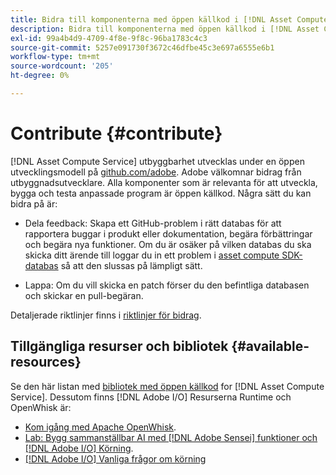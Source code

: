 ```yaml
---
title: Bidra till komponenterna med öppen källkod i [!DNL Asset Compute Service]
description: Bidra till komponenterna med öppen källkod i [!DNL Asset Compute Service].
exl-id: 99a4b4d9-4709-4f8e-9f8c-96ba1783c4c3
source-git-commit: 5257e091730f3672c46dfbe45c3e697a6555e6b1
workflow-type: tm+mt
source-wordcount: '205'
ht-degree: 0%

---
```


# Contribute {#contribute}

[!DNL Asset Compute Service] utbyggbarhet utvecklas under en öppen utvecklingsmodell på [github.com/adobe](https://github.com/adobe). Adobe välkomnar bidrag från utbyggnadsutvecklare. Alla komponenter som är relevanta för att utveckla, bygga och testa anpassade program är öppen källkod. Några sätt du kan bidra på är:

* Dela feedback: Skapa ett GitHub-problem i rätt databas för att rapportera buggar i produkt eller dokumentation, begära förbättringar och begära nya funktioner. Om du är osäker på vilken databas du ska skicka ditt ärende till loggar du in ett problem i [asset compute SDK-databas](https://github.com/adobe/asset-compute-sdk) så att den slussas på lämpligt sätt.

* Lappa: Om du vill skicka en patch förser du den befintliga databasen och skickar en pull-begäran.

Detaljerade riktlinjer finns i [riktlinjer för bidrag](https://github.com/adobe/asset-compute-sdk/blob/master/.github/CONTRIBUTING.md).

## Tillgängliga resurser och bibliotek {#available-resources}

Se den här listan med [bibliotek med öppen källkod](https://github.com/adobe/asset-compute-sdk#available-resources-and-libraries) for [!DNL Asset Compute Service]. Dessutom finns [!DNL Adobe I/O] Resurserna Runtime och OpenWhisk är:

* [Kom igång med Apache OpenWhisk](https://github.com/apache/incubator-openwhisk/tree/master/docs#getting-started-with-openwhisk).
* [Lab: Bygg sammanställbar AI med [!DNL Adobe Sensei] funktioner och [!DNL Adobe I/O] Körning](https://opensource.adobe.com/adobe-sensei-ai-functions/index.html).
* [[!DNL Adobe I/O] Vanliga frågor om körning](https://www.adobe.io/apis/experienceplatform/runtime/docs.html#!adobedocs/adobeio-runtime/master/resources/faq.md)

<!-- **TBD** for post-release:
* Link to Adobe Developer App Builder open-source components.
* Issues in `aio` can be reported in Adobe Developer App Builder repos.
* Issues in asset-compute-sdk or devtool goes into the relevant repos from Nui.
-->
